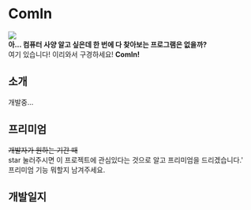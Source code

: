 # ComIn
<img src = "https://img.shields.io/badge/C%23-From-green"> <br>
<b>아... 컴퓨터 사양 알고 싶은데 한 번에 다 찾아보는 프로그램은 없을까?</b> <br>
여기 있습니다! 이리와서 구경하세요! <b>ComIn!</b> <br>

## 소개
개발중... <br>



## 프리미엄
~~개발자가 원하는 기간 때~~ <br>
star 눌러주시면 이 프로젝트에 관심있다는 것으로 알고 프리미엄을 드리겠습니다.' <br>
프리미엄 기능 뭐할지 남겨주세요. <br>


## 개발일지
<br>

 
